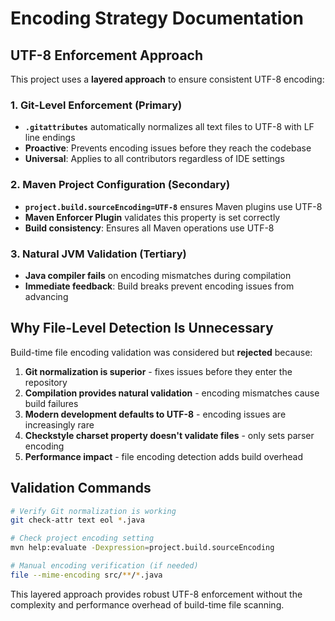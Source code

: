 # Encoding Strategy Documentation

## UTF-8 Enforcement Approach

This project uses a **layered approach** to ensure consistent UTF-8 encoding:

### 1. Git-Level Enforcement (Primary)
- **`.gitattributes`** automatically normalizes all text files to UTF-8 with LF line endings
- **Proactive**: Prevents encoding issues before they reach the codebase
- **Universal**: Applies to all contributors regardless of IDE settings

### 2. Maven Project Configuration (Secondary)
- **`project.build.sourceEncoding=UTF-8`** ensures Maven plugins use UTF-8
- **Maven Enforcer Plugin** validates this property is set correctly
- **Build consistency**: Ensures all Maven operations use UTF-8

### 3. Natural JVM Validation (Tertiary)
- **Java compiler fails** on encoding mismatches during compilation
- **Immediate feedback**: Build breaks prevent encoding issues from advancing

## Why File-Level Detection Is Unnecessary

Build-time file encoding validation was considered but **rejected** because:

1. **Git normalization is superior** - fixes issues before they enter the repository
2. **Compilation provides natural validation** - encoding mismatches cause build failures  
3. **Modern development defaults to UTF-8** - encoding issues are increasingly rare
4. **Checkstyle charset property doesn't validate files** - only sets parser encoding
5. **Performance impact** - file encoding detection adds build overhead

## Validation Commands

```bash
# Verify Git normalization is working
git check-attr text eol *.java

# Check project encoding setting
mvn help:evaluate -Dexpression=project.build.sourceEncoding

# Manual encoding verification (if needed)
file --mime-encoding src/**/*.java
```

This layered approach provides robust UTF-8 enforcement without the complexity and performance overhead of build-time file scanning.
